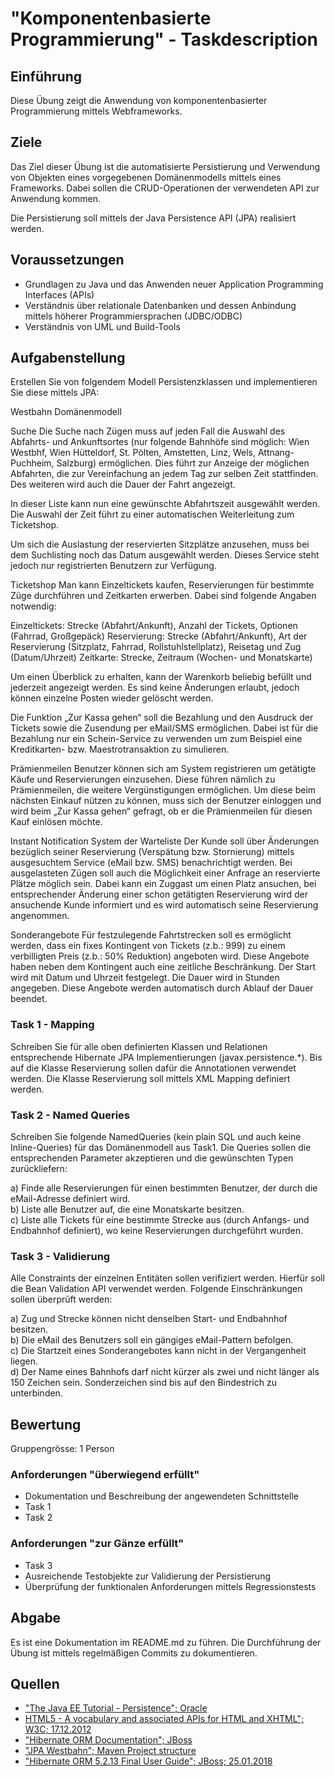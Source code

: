 # "Komponentenbasierte Programmierung" - Taskdescription

## Einführung
Diese Übung zeigt die Anwendung von komponentenbasierter Programmierung mittels Webframeworks.

## Ziele

Das Ziel dieser Übung ist die automatisierte Persistierung und Verwendung von Objekten eines vorgegebenen Domänenmodells mittels eines Frameworks. Dabei sollen die CRUD-Operationen der verwendeten API zur Anwendung kommen.

Die Persistierung soll mittels der Java Persistence API (JPA) realisiert werden.

## Voraussetzungen

* Grundlagen zu Java und das Anwenden neuer Application Programming Interfaces (APIs)
* Verständnis über relationale Datenbanken und dessen Anbindung mittels höherer Programmiersprachen (JDBC/ODBC)
* Verständnis von UML und Build-Tools

## Aufgabenstellung

Erstellen Sie von folgendem Modell Persistenzklassen und implementieren Sie diese mittels JPA:

Westbahn Domänenmodell

Suche
Die Suche nach Zügen muss auf jeden Fall die Auswahl des Abfahrts- und Ankunftsortes (nur folgende Bahnhöfe sind möglich: Wien Westbhf, Wien Hütteldorf, St. Pölten, Amstetten, Linz, Wels, Attnang-Puchheim, Salzburg) ermöglichen. Dies führt zur Anzeige der möglichen Abfahrten, die zur Vereinfachung an jedem Tag zur selben Zeit stattfinden. Des weiteren wird auch die Dauer der Fahrt angezeigt.

In dieser Liste kann nun eine gewünschte Abfahrtszeit ausgewählt werden. Die Auswahl der Zeit führt zu einer automatischen Weiterleitung zum Ticketshop.

Um sich die Auslastung der reservierten Sitzplätze anzusehen, muss bei dem Suchlisting noch das Datum ausgewählt werden. Dieses Service steht jedoch nur registrierten Benutzern zur Verfügung.

Ticketshop
Man kann Einzeltickets kaufen, Reservierungen für bestimmte Züge durchführen und Zeitkarten erwerben. Dabei sind folgende Angaben notwendig:

Einzeltickets: Strecke (Abfahrt/Ankunft), Anzahl der Tickets, Optionen (Fahrrad, Großgepäck)
Reservierung: Strecke (Abfahrt/Ankunft), Art der Reservierung (Sitzplatz, Fahrrad, Rollstuhlstellplatz), Reisetag und Zug (Datum/Uhrzeit)
Zeitkarte: Strecke, Zeitraum (Wochen- und Monatskarte)

Um einen Überblick zu erhalten, kann der Warenkorb beliebig befüllt und jederzeit angezeigt werden. Es sind keine Änderungen erlaubt, jedoch können einzelne Posten wieder gelöscht werden.

Die Funktion „Zur Kassa gehen“ soll die Bezahlung und den Ausdruck der Tickets sowie die Zusendung per eMail/SMS ermöglichen. Dabei ist für die Bezahlung nur ein Schein-Service zu verwenden um zum Beispiel eine Kreditkarten- bzw. Maestrotransaktion zu simulieren.

Prämienmeilen
Benutzer können sich am System registrieren um getätigte Käufe und Reservierungen einzusehen. Diese führen nämlich zu Prämienmeilen, die weitere Vergünstigungen ermöglichen. Um diese beim nächsten Einkauf nützen zu können, muss sich der Benutzer einloggen und wird beim „Zur Kassa gehen“ gefragt, ob er die Prämienmeilen für diesen Kauf einlösen möchte.

Instant Notification System der Warteliste
Der Kunde soll über Änderungen bezüglich seiner Reservierung (Verspätung bzw. Stornierung) mittels ausgesuchtem Service (eMail bzw. SMS) benachrichtigt werden. Bei ausgelasteten Zügen soll auch die Möglichkeit einer Anfrage an reservierte Plätze möglich sein. Dabei kann ein Zuggast um einen Platz ansuchen, bei entsprechender Änderung einer schon getätigten Reservierung wird der ansuchende Kunde informiert und es wird automatisch seine Reservierung angenommen.

Sonderangebote
Für festzulegende Fahrtstrecken soll es ermöglicht werden, dass ein fixes Kontingent von Tickets (z.b.: 999) zu einem verbilligten Preis (z.b.: 50% Reduktion) angeboten wird. Diese Angebote haben neben dem Kontingent auch eine zeitliche Beschränkung. Der Start wird mit Datum und Uhrzeit festgelegt. Die Dauer wird in Stunden angegeben. Diese Angebote werden automatisch durch Ablauf der Dauer beendet.

### Task 1 - Mapping
Schreiben Sie für alle oben definierten Klassen und Relationen entsprechende Hibernate JPA Implementierungen (javax.persistence.*). Bis auf die Klasse Reservierung sollen dafür die Annotationen verwendet werden. Die Klasse Reservierung soll mittels XML Mapping definiert werden.

### Task 2 - Named Queries
Schreiben Sie folgende NamedQueries (kein plain SQL und auch keine Inline-Queries) für das Domänenmodell aus Task1. Die Queries sollen die entsprechenden Parameter akzeptieren und die gewünschten Typen zurückliefern:

a) Finde alle Reservierungen für einen bestimmten Benutzer, der durch die eMail-Adresse definiert wird.  
b) Liste alle Benutzer auf, die eine Monatskarte besitzen.  
c) Liste alle Tickets für eine bestimmte Strecke aus (durch Anfangs- und Endbahnhof definiert), wo keine Reservierungen durchgeführt wurden.  

### Task 3 - Validierung
Alle Constraints der einzelnen Entitäten sollen verifiziert werden. Hierfür soll die Bean Validation API verwendet werden. Folgende Einschränkungen sollen überprüft werden:

a) Zug und Strecke können nicht denselben Start- und Endbahnhof besitzen.  
b) Die eMail des Benutzers soll ein gängiges eMail-Pattern befolgen.  
c) Die Startzeit eines Sonderangebotes kann nicht in der Vergangenheit liegen.  
d) Der Name eines Bahnhofs darf nicht kürzer als zwei und nicht länger als 150 Zeichen sein. Sonderzeichen sind bis auf den Bindestrich zu unterbinden.  

## Bewertung

Gruppengrösse: 1 Person
### Anforderungen "überwiegend erfüllt"
* Dokumentation und Beschreibung der angewendeten Schnittstelle
* Task 1
* Task 2
### Anforderungen "zur Gänze erfüllt"
* Task 3
* Ausreichende Testobjekte zur Validierung der Persistierung
* Überprüfung der funktionalen Anforderungen mittels Regressionstests

## Abgabe
Es ist eine Dokumentation im README.md zu führen. Die Durchführung der Übung ist mittels regelmäßigen Commits zu dokumentieren.

## Quellen
* ["The Java EE Tutorial - Persistence"; Oracle](https://docs.oracle.com/javaee/7/tutorial/partpersist.htm#BNBPY)
* [HTML5 - A vocabulary and associated APIs for HTML and XHTML"; W3C; 17.12.2012](https://www.w3.org/TR/2012/CR-html5-20121217/forms.html#valid-e-mail-address)
* ["Hibernate ORM Documentation"; JBoss](http://hibernate.org/orm/documentation/5.2/l)
* ["JPA Westbahn"; Maven Project structure](https://github.com/TGM-HIT/syt4-jpa-westbahn)
* ["Hibernate ORM 5.2.13 Final User Guide"; JBoss; 25.01.2018](https://docs.jboss.org/hibernate/orm/5.2/userguide/html_single/Hibernate_User_Guide.html)
